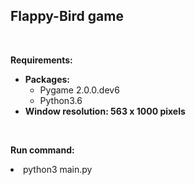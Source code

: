 <h2>Flappy-Bird game</h2>

<br/>

<p>
  <b>Requirements:</b>
    <ul>
      <li>
        <b>Packages:</b>
          <ul>
            <li>Pygame 2.0.0.dev6</li>
            <li>Python3.6</li>
          </ul>
      </li>
      <li>
        <b>Window resolution: 563 x 1000 pixels
        </b>
      </li>
    </ul>
</p>

<br/>

<p>
  <b>Run command:</b>
    <li>python3 main.py</li>
</p>
